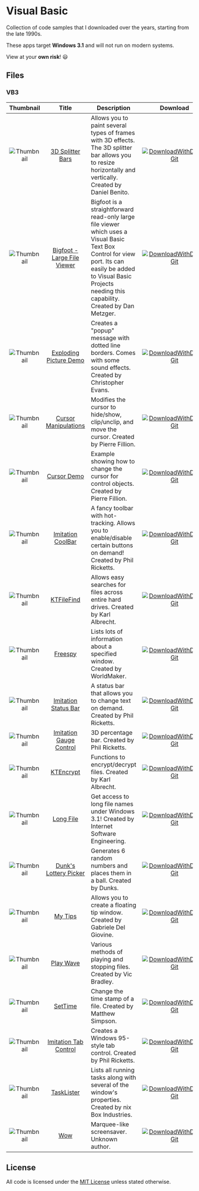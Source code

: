 # Visual Basic

Collection of code samples that I downloaded over the years, starting from the late 1990s.

These apps target **Windows 3.1** and will not run on modern systems.

View at your **own risk**! :smiley:

## Files

### VB3
Thumbnail | Title | Description | Download
:----:|:----:|------|:----:
![Thumbnail](https://dindoliboon.github.io/repo/archive/vb/vb3/screenshot/3d2split.png) | [3D Splitter Bars](https://github.com/dindoliboon/archive/tree/master/vb/vb3/3d2split) | Allows you to paint several types of frames with 3D effects. The 3D splitter bar allows you to resize horizontally and vertically. Created by Daniel Benito. | [![DownloadWithDownGit]](https://dindoliboon.github.io/DownGit/#/home?url=https://github.com/dindoliboon/archive/tree/master/vb/vb3/3d2split&rootDirectory=false)
![Thumbnail](https://dindoliboon.github.io/repo/archive/vb/vb3/screenshot/bigfoot.png) | [Bigfoot - Large File Viewer](https://github.com/dindoliboon/archive/tree/master/vb/vb3/bigfoot) | Bigfoot is a straightforward read-only large file viewer which uses a Visual Basic Text Box Control for view port. Its can easily be added to Visual Basic Projects needing this capability. Created by Dan Metzger. | [![DownloadWithDownGit]](https://dindoliboon.github.io/DownGit/#/home?url=https://github.com/dindoliboon/archive/tree/master/vb/vb3/bigfoot&rootDirectory=false)
![Thumbnail](https://dindoliboon.github.io/repo/archive/vb/vb3/screenshot/boxdemo.png) | [Exploding Picture Demo](https://github.com/dindoliboon/archive/tree/master/vb/vb3/boxdemo) | Creates a "popup" message with dotted line borders. Comes with some sound effects. Created by Christopher Evans. | [![DownloadWithDownGit]](https://dindoliboon.github.io/DownGit/#/home?url=https://github.com/dindoliboon/archive/tree/master/vb/vb3/boxdemo&rootDirectory=false)
![Thumbnail](https://dindoliboon.github.io/repo/archive/vb/vb3/screenshot/cursman.png) | [Cursor Manipulations](https://github.com/dindoliboon/archive/tree/master/vb/vb3/cursman) | Modifies the cursor to hide/show, clip/unclip, and move the cursor. Created by Pierre Fillion. | [![DownloadWithDownGit]](https://dindoliboon.github.io/DownGit/#/home?url=https://github.com/dindoliboon/archive/tree/master/vb/vb3/cursman&rootDirectory=false)
![Thumbnail](https://dindoliboon.github.io/repo/archive/vb/vb3/screenshot/cursor.png) | [Cursor Demo](https://github.com/dindoliboon/archive/tree/master/vb/vb3/cursor) | Example showing how to change the cursor for control objects. Created by Pierre Fillion. | [![DownloadWithDownGit]](https://dindoliboon.github.io/DownGit/#/home?url=https://github.com/dindoliboon/archive/tree/master/vb/vb3/cursor&rootDirectory=false)
![Thumbnail](https://dindoliboon.github.io/repo/archive/vb/vb3/screenshot/fcoolbar.png) | [Imitation CoolBar](https://github.com/dindoliboon/archive/tree/master/vb/vb3/fcoolbar) | A fancy toolbar with hot-tracking. Allows you to enable/disable certain buttons on demand! Created by Phil Ricketts. | [![DownloadWithDownGit]](https://dindoliboon.github.io/DownGit/#/home?url=https://github.com/dindoliboon/archive/tree/master/vb/vb3/fcoolbar&rootDirectory=false)
![Thumbnail](https://dindoliboon.github.io/repo/archive/vb/vb3/screenshot/filefind.png) | [KTFileFind](https://github.com/dindoliboon/archive/tree/master/vb/vb3/filefind) | Allows easy searches for files across entire hard drives. Created by Karl Albrecht. | [![DownloadWithDownGit]](https://dindoliboon.github.io/DownGit/#/home?url=https://github.com/dindoliboon/archive/tree/master/vb/vb3/filefind&rootDirectory=false)
![Thumbnail](https://dindoliboon.github.io/repo/archive/vb/vb3/screenshot/freespy.png) | [Freespy](https://github.com/dindoliboon/archive/tree/master/vb/vb3/freespy) | Lists lots of information about a specified window. Created by WorldMaker. | [![DownloadWithDownGit]](https://dindoliboon.github.io/DownGit/#/home?url=https://github.com/dindoliboon/archive/tree/master/vb/vb3/freespy&rootDirectory=false)
![Thumbnail](https://dindoliboon.github.io/repo/archive/vb/vb3/screenshot/fstatus.png) | [Imitation Status Bar](https://github.com/dindoliboon/archive/tree/master/vb/vb3/fstatus) | A status bar that allows you to change text on demand. Created by Phil Ricketts. | [![DownloadWithDownGit]](https://dindoliboon.github.io/DownGit/#/home?url=https://github.com/dindoliboon/archive/tree/master/vb/vb3/fstatus&rootDirectory=false)
![Thumbnail](https://dindoliboon.github.io/repo/archive/vb/vb3/screenshot/gauge.png) | [Imitation Gauge Control](https://github.com/dindoliboon/archive/tree/master/vb/vb3/gauge) | 3D percentage bar. Created by Phil Ricketts. | [![DownloadWithDownGit]](https://dindoliboon.github.io/DownGit/#/home?url=https://github.com/dindoliboon/archive/tree/master/vb/vb3/gauge&rootDirectory=false)
![Thumbnail](https://dindoliboon.github.io/repo/archive/vb/vb3/screenshot/ktencode.png) | [KTEncrypt](https://github.com/dindoliboon/archive/tree/master/vb/vb3/ktencode) | Functions to encrypt/decrypt files. Created by Karl Albrecht. | [![DownloadWithDownGit]](https://dindoliboon.github.io/DownGit/#/home?url=https://github.com/dindoliboon/archive/tree/master/vb/vb3/ktencode&rootDirectory=false)
![Thumbnail](https://dindoliboon.github.io/repo/archive/vb/vb3/screenshot/longfile.png) | [Long File](https://github.com/dindoliboon/archive/tree/master/vb/vb3/longfile) | Get access to long file names under Windows 3.1! Created by Internet Software Engineering. | [![DownloadWithDownGit]](https://dindoliboon.github.io/DownGit/#/home?url=https://github.com/dindoliboon/archive/tree/master/vb/vb3/longfile&rootDirectory=false)
![Thumbnail](https://dindoliboon.github.io/repo/archive/vb/vb3/screenshot/lottery.png) | [Dunk's Lottery Picker](https://github.com/dindoliboon/archive/tree/master/vb/vb3/lottery) | Generates 6 random numbers and places them in a ball. Created by Dunks. | [![DownloadWithDownGit]](https://dindoliboon.github.io/DownGit/#/home?url=https://github.com/dindoliboon/archive/tree/master/vb/vb3/lottery&rootDirectory=false)
![Thumbnail](https://dindoliboon.github.io/repo/archive/vb/vb3/screenshot/mytips.png) | [My Tips](https://github.com/dindoliboon/archive/tree/master/vb/vb3/mytips) | Allows you to create a floating tip window. Created by Gabriele Del Giovine. | [![DownloadWithDownGit]](https://dindoliboon.github.io/DownGit/#/home?url=https://github.com/dindoliboon/archive/tree/master/vb/vb3/mytips&rootDirectory=false)
![Thumbnail](https://dindoliboon.github.io/repo/archive/vb/vb3/screenshot/playwav.png) | [Play Wave](https://github.com/dindoliboon/archive/tree/master/vb/vb3/playwav) | Various methods of playing and stopping files. Created by Vic Bradley. | [![DownloadWithDownGit]](https://dindoliboon.github.io/DownGit/#/home?url=https://github.com/dindoliboon/archive/tree/master/vb/vb3/playwav&rootDirectory=false)
![Thumbnail](https://dindoliboon.github.io/repo/archive/vb/vb3/screenshot/settime.png) | [SetTime](https://github.com/dindoliboon/archive/tree/master/vb/vb3/settime) | Change the time stamp of a file. Created by Matthew Simpson. | [![DownloadWithDownGit]](https://dindoliboon.github.io/DownGit/#/home?url=https://github.com/dindoliboon/archive/tree/master/vb/vb3/settime&rootDirectory=false)
![Thumbnail](https://dindoliboon.github.io/repo/archive/vb/vb3/screenshot/tab95.png) | [Imitation Tab Control](https://github.com/dindoliboon/archive/tree/master/vb/vb3/tab95) | Creates a Windows 95-style tab control. Created by Phil Ricketts. | [![DownloadWithDownGit]](https://dindoliboon.github.io/DownGit/#/home?url=https://github.com/dindoliboon/archive/tree/master/vb/vb3/tab95&rootDirectory=false)
![Thumbnail](https://dindoliboon.github.io/repo/archive/vb/vb3/screenshot/tasklist.png) | [TaskLister](https://github.com/dindoliboon/archive/tree/master/vb/vb3/tasklist) | Lists all running tasks along with several of the window's properties. Created by nix Box Industries. | [![DownloadWithDownGit]](https://dindoliboon.github.io/DownGit/#/home?url=https://github.com/dindoliboon/archive/tree/master/vb/vb3/tasklist&rootDirectory=false)
![Thumbnail](https://dindoliboon.github.io/repo/archive/vb/vb3/screenshot/wow.png) | [Wow](https://github.com/dindoliboon/archive/tree/master/vb/vb3/wow) | Marquee-like screensaver. Unknown author. | [![DownloadWithDownGit]](https://dindoliboon.github.io/DownGit/#/home?url=https://github.com/dindoliboon/archive/tree/master/vb/vb3/wow&rootDirectory=false)

## License
All code is licensed under the [MIT License](https://opensource.org/licenses/MIT) unless stated otherwise.

[DownloadWithDownGit]: https://dindoliboon.github.io/image/button-gh-download-large.png "Download with DownGit"
